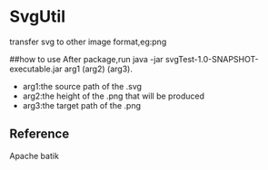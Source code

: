 # SvgUtil
transfer svg to other image format,eg:png

##how to use
After package,run java -jar svgTest-1.0-SNAPSHOT-executable.jar arg1 (arg2) (arg3).

* arg1:the source path of the .svg
* arg2:the height of the .png that will be produced
* arg3:the target path of the .png

## Reference
Apache batik 

